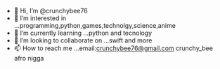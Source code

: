 - 👋 Hi, I’m @crunchybee76
- 👀 I’m interested in ...programming,python,games,technolgy,science,anime
- 🌱 I’m currently learning ...python and tecnology
- 💞️ I’m looking to collaborate on ...swift and more
- 📫 How to reach me ...email:crunchybee76@gmail.com
crunchy_bee
afro nigga

<!---
crunchybee76/crunchybee76 is a ✨ special ✨ repository because its `README.md` (this file) appears on your GitHub profile.
You can click the Preview link to take a look at your changes.
--->
